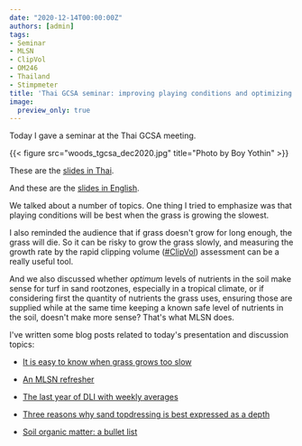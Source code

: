 ```yaml
---
date: "2020-12-14T00:00:00Z"
authors: [admin]
tags:
- Seminar
- MLSN
- ClipVol
- OM246
- Thailand
- Stimpmeter
title: 'Thai GCSA seminar: improving playing conditions and optimizing work efficiency'
image:
  preview_only: true
---
```


Today I gave a seminar at the Thai GCSA meeting. 

{{< figure src="woods_tgcsa_dec2020.jpg" title="Photo by Boy Yothin" >}}

These are the [slides in Thai](http://www.files.asianturfgrass.com/2020-12-14_woods_th.pdf).

And these are the [slides in English](http://www.files.asianturfgrass.com/2020-12-14_woods_en.pdf).

We talked about a number of topics. One thing I tried to emphasize was that playing conditions will be best when the grass is growing the slowest. 

I also reminded the audience that if grass doesn't grow for long enough, the grass will die. So it can be risky to grow the grass slowly, and measuring the growth rate by the rapid clipping volume ([#ClipVol](https://www.asianturfgrass.com/tags/#clipvol)) assessment can be a really useful tool.

And we also discussed whether *optimum* levels of nutrients in the soil make sense for turf in sand rootzones, especially in a tropical climate, or if considering first the quantity of nutrients the grass uses, ensuring those are supplied while at the same time keeping a known safe level of nutrients in the soil, doesn't make more sense? That's what MLSN does.

I've written some blog posts related to today's presentation and discussion topics:

* [It is easy to know when grass grows too slow](https://www.asianturfgrass.com/2020-05-07-dangerous-grow-too-slow/)

* [An MLSN refresher](https://www.blog.asianturfgrass.com/2017/04/an-mlsn-refresher.html)

* [The last year of DLI with weekly averages](https://www.asianturfgrass.com/2020-11-30-last-year-dli-weekly-avg/)

* [Three reasons why sand topdressing is best expressed as a depth](https://www.asianturfgrass.com/2019-08-08-three-reasons-sand-depth/)

* [Soil organic matter: a bullet list](https://www.asianturfgrass.com/2020-02-17-soil-organic-matter-bullet-list/)



